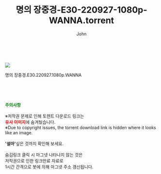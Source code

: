 ﻿---
layout: post
title:  "    명의 장중경-E30-220927-1080p-WANNA.torrent"
author: John
categories: [ 드라마 ]
tags: [  ]
image: https://torrentrj55.com/uploadfile/full/c1d9d48a32cf1b010996aeffa90e44b0dd4fb824.jpg 
description: "    명의 장중경-E30-220927-1080p-WANNA torrent 정보 공유"
toc: true
toc_sticky: true
---

<br>
<p><img src="https://torrentrj55.com/uploadfile/full/c1d9d48a32cf1b010996aeffa90e44b0dd4fb824.jpg"/></p>
 명의 장중경.E30.220927.1080p.WANNA  
    
<br><br><br>
<p data-ke-size="size16"><b><span style="color: green;">주의사항</span></b><br /><br />※저작권 문제로 인해 토렌트 다운로드 링크는<br /><b><span style="color: red;">유사 이미지</span></b>에 숨겨뒀습니다.<br />※Due to copyright issues, the torrent download link is hidden where it looks like an image.<br /><br /><b>'설마'</b>싶은 것까지 확인해 보세요.<br /><br />숨김링크 클릭 시 마그넷 나타나지 않는 것은<br />저작권으로 인한 링크만료 자료로<br />1시간 간격으로 봇에 의해 마그넷 주소 갱신됩니다.</p>

